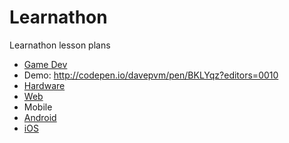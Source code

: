 # Learnathon
Learnathon lesson plans
- <a href="gamedev/README.md">Game Dev</a>
 - Demo: http://codepen.io/davepvm/pen/BKLYqz?editors=0010
- <a href="hardware/README.md">Hardware</a>
- <a href="web/README.md">Web</a>
- Mobile
 - <a href="mobile/android/README.md">Android</a>
 - <a href="mobile/ios/README.md">iOS</a>
